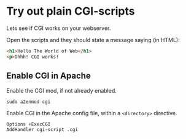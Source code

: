 Try out plain CGI-scripts
===================================

Lets see if CGI works on your webserver.

Open the scripts and they should state a message saying (in HTML):

```html
<h1>Hello The World of Web</h1>
<p>Ohhh! CGI works!
```



Enable CGI in Apache
----------------------------------

Enable the CGI mod, if not already enabled.

```
sudo a2enmod cgi
```

Enable CGI in the Apache config file, within a `<directory>` directive.

```
Options +ExecCGI
AddHandler cgi-script .cgi
```
